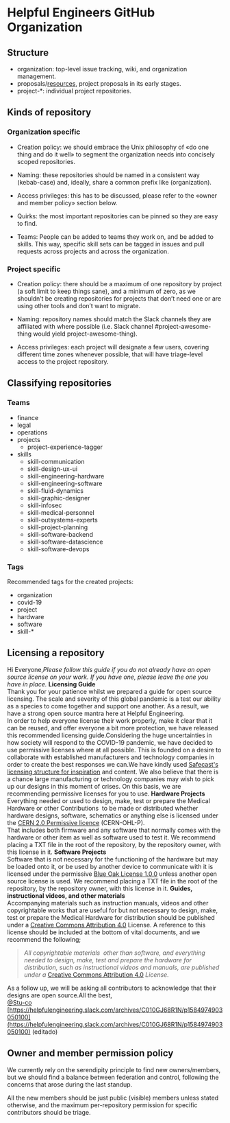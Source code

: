 # Helpful Engineers GitHub Organization

## Structure
* organization: top-level issue tracking, wiki, and organization management.
* proposals/[resources](https://github.com/helpfulengineering/resources), project proposals in its early stages.
* project-\*: individual project repositories. 

## Kinds of repository

### Organization specific
* Creation policy: we should embrace the Unix philosophy of «do one thing and do it well» to segment the organization needs into concisely scoped repositories.

* Naming: these repositories should be named in a consistent way (kebab-case) and, ideally, share a common prefix like (organization).

* Access privileges: this has to be discussed, please refer to the «owner and member policy» section below.

* Quirks: the most important repositories can be pinned so they are easy to find.

* Teams: People can be added to teams they work on, and be added to skills. This way, specific skill sets can be tagged in issues and pull requests across projects and across the organization.

### Project specific
* Creation policy: there should be a maximum of one repository by project (a soft limit to keep things sane), and a minimum of zero, as we shouldn’t be creating repositories for projects that don’t need one or are using other tools and don’t want to migrate.

* Naming: repository names should match the Slack channels they are affiliated with where possible (i.e. Slack channel #project-awesome-thing would yield project-awesome-thing). 

* Access privileges: each project will designate a few users, covering different time zones whenever possible, that will have triage-level access to the project repository.

## Classifying repositories

### Teams

* finance
* legal
* operations
* projects
  * project-experience-tagger
* skills
  * skill-communication
  * skill-design-ux-ui
  * skill-engineering-hardware
  * skill-engineering-software
  * skill-fluid-dynamics
  * skill-graphic-designer
  * skill-infosec
  * skill-medical-personnel
  * skill-outsystems-experts
  * skill-project-planning
  * skill-software-backend
  * skill-software-datascience
  * skill-software-devops
  
### Tags

Recommended tags for the created projects:

* organization
* covid-19
* project
* hardware
* software
* skill-\* 

## Licensing a repository


Hi Everyone,_Please follow this guide if you do not already have an open source license on your work. If you have one, please leave the one you have in place._
**Licensing Guide**  
Thank you for your patience whilst we prepared a guide for open source licensing. The scale and severity of this global pandemic is a test our ability as a species to come together and support one another. As a result, we have a strong open source mantra here at Helpful Engineering.  
In order to help everyone license their work properly, make it clear that it can be reused, and offer everyone a bit more protection, we have released this recommended licensing guide.Considering the huge uncertainties in how society will respond to the COVID-19 pandemic, we have decided to use permissive licenses where at all possible. This is founded on a desire to collaborate with established manufacturers and technology companies in order to create the best responses we can.We have kindly used [Safecast's licensing structure for inspiration](https://slack-redir.net/link?url=https%3A%2F%2Fsafecast.org%2Fabout%2Flicenses%2F&v=3) and content. We also believe that there is a chance large manufacturing or technology companies may wish to pick up our designs in this moment of crises. On this basis, we are recommending permissive licenses for you to use.
**Hardware Projects**  
Everything needed or used to design, make, test or prepare the Medical Hardware or other Contributions  to be made or distributed whether hardware designs, software, schematics or anything else is licensed under the [CERN 2.0 Permissive licence](https://slack-redir.net/link?url=https%3A%2F%2Fohwr.org%2Fproject%2Fcernohl%2Fwikis%2FDocuments%2FCERN-OHL-version-2&v=3) (CERN-OHL-P).  
That includes both firmware and any software that normally comes with the  hardware or other item as well as software used to test it. We recommend placing a TXT file in the root of the repository, by the repository owner, with this license in it.
**Software Projects**  
Software that is not necessary for the functioning of the hardware but may be loaded onto it, or be used by another device to communicate with it is licensed under the permissive [Blue Oak License 1.0.0](https://slack-redir.net/link?url=https%3A%2F%2Fblueoakcouncil.org%2Flicense%2F1.0.0&v=3) unless another open source license is used. We recommend placing a TXT file in the root of the repository, by the repository owner, with this license in it.
**Guides, instructional videos, and other materials**  
Accompanying materials such as instruction manuals, videos and other copyrightable works that are useful for but not necessary to design, make, test or prepare the Medical Hardware for distribution should be published under a [Creative Commons Attribution 4.0](https://slack-redir.net/link?url=https%3A%2F%2Fcreativecommons.org%2Flicenses%2Fby%2F4.0%2F&v=3) License. A reference to this license should be included at the bottom of vital documents, and we recommend the following;  

> _All copyrightable materials  other than software, and everything needed to design, make, test and prepare the hardware for distribution, such as instructional videos and manuals, are published under a_ [Creative Commons Attribution 4.0](https://slack-redir.net/link?url=https%3A%2F%2Fcreativecommons.org%2Flicenses%2Fby%2F4.0%2F&v=3) _License._

As a follow up, we will be asking all contributors to acknowledge that their designs are open source.All the best,  
[@Stu-co](https://helpfulengineering.slack.com/team/U0100FNSDTN)  
[https://helpfulengineering.slack.com/archives/C010GJ68R1N/p1584974903050100](https://helpfulengineering.slack.com/archives/C010GJ68R1N/p1584974903050100) (editado) 

## Owner and member permission policy
We currently rely on the serendipity principle to find new owners/members, but we should find a balance between federation and control, following the concerns that arose during the last standup.

All the new members should be just public (visible) members unless stated otherwise, and the maximum per-repository permission for specific contributors should be triage.
